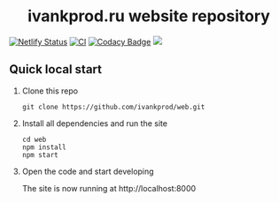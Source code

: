 <h1 align="center">
  ivankprod.ru website repository
</h1>

[![Netlify Status](https://api.netlify.com/api/v1/badges/4fd59566-f2e3-4ed0-8ad3-4726b08e2e45/deploy-status)](https://app.netlify.com/sites/ivankprod-gatsby/deploys)
[![CI](https://github.com/ivankprod/web/actions/workflows/ci.yml/badge.svg)](https://github.com/ivankprod/web/actions/workflows/ci.yml)
[![Codacy Badge](https://app.codacy.com/project/badge/Grade/6ad4c8e01ebe44088c742d10b1a64cdb)](https://www.codacy.com/gh/ivankprod/web/dashboard?utm_source=github.com&amp;utm_medium=referral&amp;utm_content=ivankprod/web&amp;utm_campaign=Badge_Grade)
[![](https://tokei.rs/b1/github/ivankprod/web?category=code)](https://github.com/ivankprod/web)

## Quick local start

1.  Clone this repo
	```shell
	git clone https://github.com/ivankprod/web.git
	```

2.  Install all dependencies and run the site
	```shell
	cd web
	npm install
	npm start
	```

3.  Open the code and start developing

	The site is now running at http://localhost:8000

